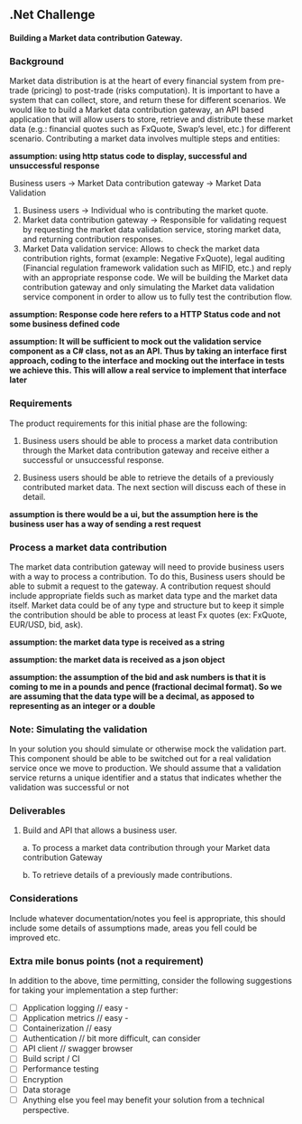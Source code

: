 ## .Net Challenge
#### Building a Market data contribution Gateway.

### Background
Market data distribution is at the heart of every financial system from pre-trade (pricing) to post-trade
(risks computation). It is important to have a system that can collect, store, and return these for
different scenarios.
We would like to build a Market data contribution gateway, an API based application that will allow
users to store, retrieve and distribute these market data (e.g.: financial quotes such as FxQuote, Swap’s
level, etc.) for different scenario.
Contributing a market data involves multiple steps and entities:

**assumption: using http status code to display, successful and unsuccessful response**

Business users -> Market Data contribution gateway -> Market Data Validation
1. Business users -> Individual who is contributing the market quote.
2. Market data contribution gateway -> Responsible for validating request by requesting the
   market data validation service, storing market data, and returning contribution responses.
3. Market Data validation service: Allows to check the market data contribution rights, format
   (example: Negative FxQuote), legal auditing (Financial regulation framework validation such as
   MIFID, etc.) and reply with an appropriate response code.
   We will be building the Market data contribution gateway and only simulating the Market data
   validation service component in order to allow us to fully test the contribution flow.
 
**assumption: Response code here refers to a HTTP Status code and not some business defined code**

**assumption: It will be sufficient to mock out the validation service component as a C# class, not as an API. Thus by taking an interface first approach, coding to the interface and mocking out the interface in tests we achieve this. This will allow a real service to implement that interface later**


### Requirements
   The product requirements for this initial phase are the following:

1. Business users should be able to process a market data contribution through the Market data
   contribution gateway and receive either a successful or unsuccessful response.
 
2. Business users should be able to retrieve the details of a previously contributed market data.
   The next section will discuss each of these in detail.
 
**assumption is there would be a ui, but the assumption here is the business user has a way of sending a rest request**
 
### Process a market data contribution
   The market data contribution gateway will need to provide business users with a way to process a
   contribution. To do this, Business users should be able to submit a request to the gateway. A
   contribution request should include appropriate fields such as market data type and the market data
   itself. Market data could be of any type and structure but to keep it simple the contribution should be
   able to process at least Fx quotes (ex: FxQuote, EUR/USD, bid, ask).

**assumption: the market data type is received as a string**

**assumption: the market data is received as a json object**

**assumption: the assumption of the bid and ask numbers is that it is coming to me in a pounds and pence (fractional decimal format). So we are assuming that the data type will be a decimal, as apposed to representing as an integer or a double**

### Note: Simulating the validation
   In your solution you should simulate or otherwise mock the validation part. This component should be
   able to be switched out for a real validation service once we move to production. We should assume
   that a validation service returns a unique identifier and a status that indicates whether the validation was successful or not

### Deliverables
1. Build and API that allows a business user.

   a. To process a market data contribution through your Market data contribution Gateway
 
   b. To retrieve details of a previously made contributions.
 
### Considerations
   Include whatever documentation/notes you feel is appropriate, this should include some details of  assumptions made, areas you fell could be improved etc. 

### Extra mile bonus points (not a requirement)
   In addition to the above, time permitting, consider the following suggestions for taking your  implementation a step further:

- [ ] Application logging // easy - 
- [ ] Application metrics // easy -
- [ ] Containerization // easy
- [ ] Authentication // bit more difficult, can consider
- [ ] API client // swagger browser
- [ ] Build script / CI
- [ ] Performance testing
- [ ] Encryption
- [ ] Data storage
- [ ] Anything else you feel may benefit your solution from a technical perspective.
